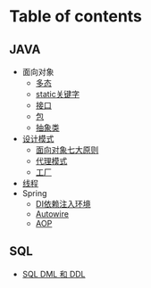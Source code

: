 # Table of contents

## JAVA

* 面向对象
  * [多态](java/oop/polymorphism.md)
  * [static关键字](java/oop/static.md)
  * [接口](java/oop/interface.md)
  * [包](java/oop/package.md)
  * [抽象类](java/oop/abstract.md)
* [设计模式](java/design-patterns)
  * [面向对象七大原则](java/pattern/oop7principle.md)
  * [代理模式](java/pattern/dai-li-mo-shi.md)
  * [工厂](java/pattern/factor.md)
* [线程](java/thread/thread.md)
* Spring
  * [DI依赖注入环境](java/spring/di-yi-lai-zhu-ru-huan-jing.md)
  * [Autowire](java/spring/automatic-assembly-of-beans.md)
  * [AOP](java/spring/aop.md)

## SQL

* [SQL DML 和 DDL](sql/sql-dml-he-ddl.md)

